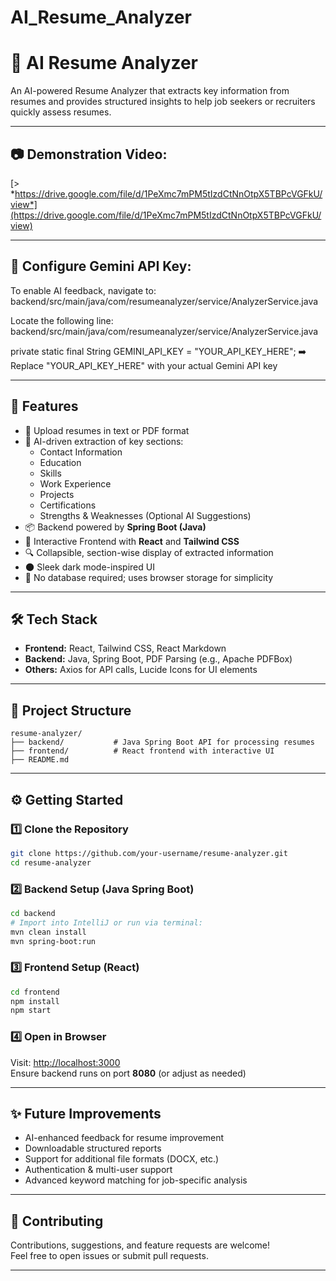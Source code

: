# AI_Resume_Analyzer

# 📝 AI Resume Analyzer

An AI-powered Resume Analyzer that extracts key information from resumes and provides structured insights to help job seekers or recruiters quickly assess resumes.

---

## 📷 Demonstration Video:

[> *https://drive.google.com/file/d/1PeXmc7mPM5tIzdCtNnOtpX5TBPcVGFkU/view*](https://drive.google.com/file/d/1PeXmc7mPM5tIzdCtNnOtpX5TBPcVGFkU/view)

---
## 🔑 Configure Gemini API Key:

To enable AI feedback, navigate to: backend/src/main/java/com/resumeanalyzer/service/AnalyzerService.java

Locate the following line: backend/src/main/java/com/resumeanalyzer/service/AnalyzerService.java

private static final String GEMINI_API_KEY = "YOUR_API_KEY_HERE";
➡️ Replace "YOUR_API_KEY_HERE" with your actual Gemini API key

---

## 🚀 Features

- 📄 Upload resumes in text or PDF format  
- 🧠 AI-driven extraction of key sections:
  - Contact Information  
  - Education  
  - Skills  
  - Work Experience  
  - Projects  
  - Certifications  
  - Strengths & Weaknesses (Optional AI Suggestions)  
- 📦 Backend powered by **Spring Boot (Java)**  
- 🎨 Interactive Frontend with **React** and **Tailwind CSS**  
- 🔍 Collapsible, section-wise display of extracted information  
- 🌑 Sleek dark mode-inspired UI  
- 📂 No database required; uses browser storage for simplicity  

---

## 🛠 Tech Stack

- **Frontend:** React, Tailwind CSS, React Markdown  
- **Backend:** Java, Spring Boot, PDF Parsing (e.g., Apache PDFBox)  
- **Others:** Axios for API calls, Lucide Icons for UI elements  

---

## 📁 Project Structure

```
resume-analyzer/
├── backend/           # Java Spring Boot API for processing resumes
├── frontend/          # React frontend with interactive UI
├── README.md
```

---

## ⚙️ Getting Started

### 1️⃣ Clone the Repository

```bash
git clone https://github.com/your-username/resume-analyzer.git
cd resume-analyzer
```

### 2️⃣ Backend Setup (Java Spring Boot)

```bash
cd backend
# Import into IntelliJ or run via terminal:
mvn clean install
mvn spring-boot:run
```

### 3️⃣ Frontend Setup (React)

```bash
cd frontend
npm install
npm start
```

### 4️⃣ Open in Browser

Visit: [http://localhost:3000](http://localhost:3000)  
Ensure backend runs on port **8080** (or adjust as needed)

---



## ✨ Future Improvements

- AI-enhanced feedback for resume improvement  
- Downloadable structured reports  
- Support for additional file formats (DOCX, etc.)  
- Authentication & multi-user support  
- Advanced keyword matching for job-specific analysis  

---

## 🤝 Contributing

Contributions, suggestions, and feature requests are welcome!  
Feel free to open issues or submit pull requests.

---

